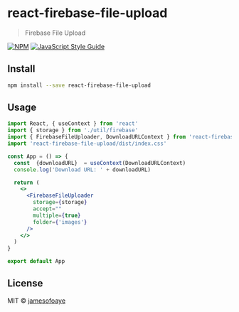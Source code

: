 # react-firebase-file-upload

>  Firebase File Upload

[![NPM](https://img.shields.io/npm/v/react-firebase-file-upload.svg)](https://www.npmjs.com/package/react-firebase-file-upload) [![JavaScript Style Guide](https://img.shields.io/badge/code_style-standard-brightgreen.svg)](https://standardjs.com)

## Install

```bash
npm install --save react-firebase-file-upload
```

## Usage

```jsx
import React, { useContext } from 'react'
import { storage } from './util/firebase'
import { FirebaseFileUploader, DownloadURLContext } from 'react-firebase-file-upload'
import 'react-firebase-file-upload/dist/index.css'

const App = () => {
  const  {downloadURL}  = useContext(DownloadURLContext)
  console.log('Download URL: ' + downloadURL)

  return (
    <>
      <FirebaseFileUploader
        storage={storage}
        accept=""
        multiple={true}
        folder={'images'}
      />
    </>
  )
}

export default App
```

## License

MIT © [jamesofoaye](https://github.com/jamesofoaye)
